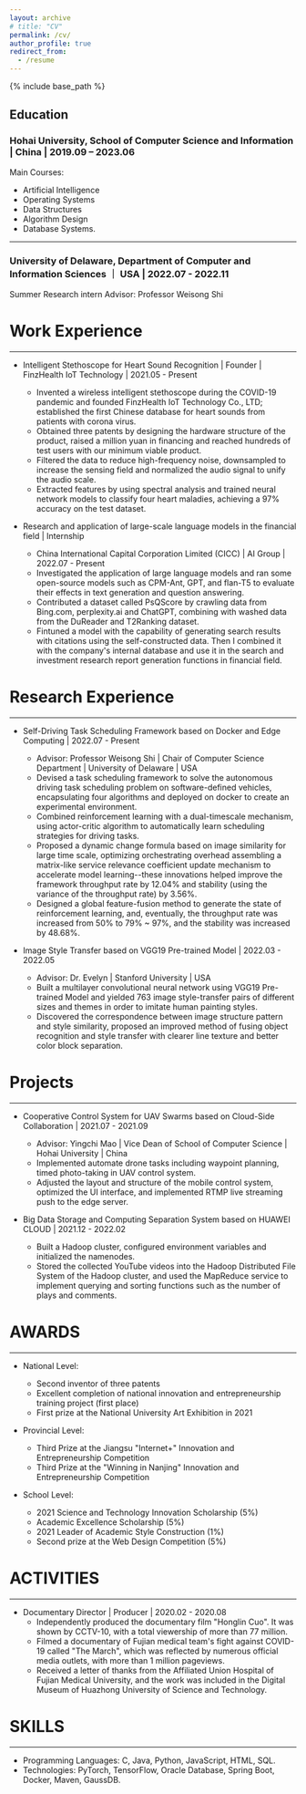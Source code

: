 ```yaml
---
layout: archive
# title: "CV"
permalink: /cv/
author_profile: true
redirect_from:
  - /resume
---
```


{% include base_path %}

## Education

### Hohai University, School of Computer Science and Information | **China | 2019.09 – 2023.06**


Main Courses: 
- Artificial Intelligence
- Operating Systems
- Data Structures
- Algorithm Design
- Database Systems.

---

### University of Delaware, Department of Computer and Information Sciences ｜ **USA | 2022.07 - 2022.11**

Summer Research intern
Advisor: Professor Weisong Shi


# Work Experience
------
- Intelligent Stethoscope for Heart Sound Recognition | Founder | FinzHealth IoT Technology | 2021.05 - Present
  - Invented a wireless intelligent stethoscope during the COVID-19 pandemic and founded FinzHealth IoT Technology Co., LTD; established the first Chinese database for heart sounds from patients with corona virus.
  - Obtained three patents by designing the hardware structure of the product, raised a million yuan in financing and reached hundreds of test users with our minimum viable product.
  - Filtered the data to reduce high-frequency noise, downsampled to increase the sensing field and normalized the audio signal to unify the audio scale.
  - Extracted features by using spectral analysis and trained neural network models to classify four heart maladies, achieving a 97% accuracy on the test dataset.

- Research and application of large-scale language models in the financial field | Internship
  - China International Capital Corporation Limited (CICC) | AI Group | 2022.07 - Present
  - Investigated the application of large language models and ran some open-source models such as CPM-Ant, GPT, and flan-T5 to evaluate their effects in text generation and question answering.
  - Contributed a dataset called PsQScore by crawling data from Bing.com, perplexity.ai and ChatGPT, combining with washed data from the DuReader and T2Ranking dataset.
  - Fintuned a model with the capability of generating search results with citations using the self-constructed data. Then I combined it with the company's internal database and use it in the search and investment research report generation functions in financial field.

# Research Experience
------
- Self-Driving Task Scheduling Framework based on Docker and Edge Computing | 2022.07 - Present
  - Advisor: Professor Weisong Shi | Chair of Computer Science Department | University of Delaware | USA
  - Devised a task scheduling framework to solve the autonomous driving task scheduling problem on software-defined vehicles, encapsulating four algorithms and deployed on docker to create an experimental environment.
  - Combined reinforcement learning with a dual-timescale mechanism, using actor-critic algorithm to automatically learn scheduling strategies for driving tasks.
  - Proposed a dynamic change formula based on image similarity for large time scale, optimizing orchestrating overhead assembling a matrix-like service relevance coefficient update mechanism to accelerate model learning--these innovations helped improve the framework throughput rate by 12.04% and stability (using the variance of the throughput rate) by 3.56%.
  - Designed a global feature-fusion method to generate the state of reinforcement learning, and, eventually, the throughput rate was increased from 50% to 79% ~ 97%, and the stability was increased by 48.68%.

- Image Style Transfer based on VGG19 Pre-trained Model | 2022.03 - 2022.05
  - Advisor: Dr. Evelyn | Stanford University | USA
  - Built a multilayer convolutional neural network using VGG19 Pre-trained Model and yielded 763 image style-transfer pairs of different sizes and themes in order to imitate human painting styles.
  - Discovered the correspondence between image structure pattern and style similarity, proposed an improved method of fusing object recognition and style transfer with clearer line texture and better color block separation.

# Projects
------
- Cooperative Control System for UAV Swarms based on Cloud-Side Collaboration | 2021.07 - 2021.09
  - Advisor: Yingchi Mao | Vice Dean of School of Computer Science | Hohai University | China
  - Implemented automate drone tasks including waypoint planning, timed photo-taking in UAV control system.
  - Adjusted the layout and structure of the mobile control system, optimized the UI interface, and implemented RTMP live streaming push to the edge server.

- Big Data Storage and Computing Separation System based on HUAWEI CLOUD | 2021.12 - 2022.02
  - Built a Hadoop cluster, configured environment variables and initialized the namenodes.
  - Stored the collected YouTube videos into the Hadoop Distributed File System of the Hadoop cluster, and used the MapReduce service to implement querying and sorting functions such as the number of plays and comments.

# AWARDS
------
- National Level:
  - Second inventor of three patents
  - Excellent completion of national innovation and entrepreneurship training project (first place)
  - First prize at the National University Art Exhibition in 2021

- Provincial Level:
  - Third Prize at the Jiangsu "Internet+" Innovation and Entrepreneurship Competition
  - Third Prize at the "Winning in Nanjing" Innovation and Entrepreneurship Competition

- School Level:
  - 2021 Science and Technology Innovation Scholarship (5%)
  - Academic Excellence Scholarship (5%)
  - 2021 Leader of Academic Style Construction (1%)
  - Second prize at the Web Design Competition (5%)

# ACTIVITIES
------
- Documentary Director | Producer | 2020.02 - 2020.08
  - Independently produced the documentary film "Honglin Cuo". It was shown by CCTV-10, with a total viewership of more than 77 million.
  - Filmed a documentary of Fujian medical team's fight against COVID-19 called "The March", which was reflected by numerous official media outlets, with more than 1 million pageviews.
  - Received a letter of thanks from the Affiliated Union Hospital of Fujian Medical University, and the work was included in the Digital Museum of Huazhong University of Science and Technology.

# SKILLS
------
- Programming Languages: C, Java, Python, JavaScript, HTML, SQL.
- Technologies: PyTorch, TensorFlow, Oracle Database, Spring Boot, Docker, Maven, GaussDB.

<!-- 
Publications
======
  <ul>{% for post in site.publications %}
    {% include archive-single-cv.html %}
  {% endfor %}</ul>
  
Talks
======
  <ul>{% for post in site.talks %}
    {% include archive-single-talk-cv.html %}
  {% endfor %}</ul>
  
Teaching
======
  <ul>{% for post in site.teaching %}
    {% include archive-single-cv.html %}
  {% endfor %}</ul>
  
Service and leadership
======
* Currently signed in to 43 different slack teams -->
